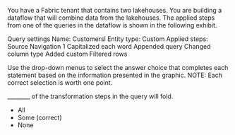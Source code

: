 You have a Fabric tenant that contains two lakehouses.
You are building a dataflow that will combine data from the lakehouses. The applied steps from one of the queries in the dataflow is shown in the following exhibit.

Query settings
    Name:   Customersl
    Entity type: Custom
    Applied steps:
        Source
        Navigation 1
        Capitalized each word
        Appended query
        Changed column type
        Added custom
        Filtered rows

Use the drop-down menus to select the answer choice that completes each statement based on the information presented in the graphic.
NOTE: Each correct selection is worth one point.

________ of the transformation steps in the query will fold.

- All
- Some (correct)
- None
